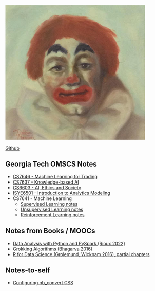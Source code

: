 ![](img/clown.jpeg)

[Github](https://github.com/tnakatani)

## Georgia Tech OMSCS Notes

- [CS7646 - Machine Learning for Trading](https://tnakatani.github.io/omscs/cs7646/cs7646_notes.html)
- [CS7637 - Knowledge-based AI](https://tnakatani.github.io/omscs/cs7637/cs7637_notes.html)
- [CS6603 - AI, Ethics and Society](https://tnakatani.github.io/omscs/cs6603/cs6603_notes.html)
- [ISYE6501 - Introduction to Analytics Modeling](https://tnakatani.github.io/omscs/isye6501/isye6501_notes.html)
- CS7641 - Machine Learning
    - [Supervised Learning notes](https://tnakatani.github.io/omscs/cs7641/sl_notes.html)
    - [Unsupervised Learning notes](https://tnakatani.github.io/omscs/cs7641/sl_notes.html)
    - [Reinforcement Learning notes](https://tnakatani.github.io/omscs/cs7641/rl_notes.html)

## Notes from Books / MOOCs

- [Data Analysis with Python and PySpark (Rioux 2022)](https://tnakatani.github.io/books/pyspark/all_notes.html)
- [Grokking Algorithms (Bhagarva 2016)](https://tnakatani.github.io/books/grok_algos/grok_algo_notes.html)
- [R for Data Science (Grolemund, Wicknam 2016), partial chapters](https://tnakatani.github.io/books/r_for_ds/notes.html)

## Notes-to-self

- [Configuring nb_convert CSS](https://tnakatani.github.io/posts/nbconvert.html)
